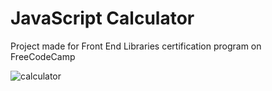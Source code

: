 # JavaScript Calculator
Project made for Front End Libraries certification program on FreeCodeCamp

![calculator](https)
